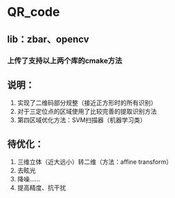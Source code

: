 # QR_code
## lib：zbar、opencv
### 上传了支持以上两个库的cmake方法
## 说明：
1. 实现了二维码部分规整（接近正方形时的所有识别）
2. 对于三定位点的区域使用了比较完善的提取识别方法
3. 第四区域优化方法：SVM扫描器（机器学习类）

## 待优化：
1. 三维立体（近大远小）转二维（方法：affine transform）
2. 去眩光
3. 降噪……
4. 提高精度、抗干扰

